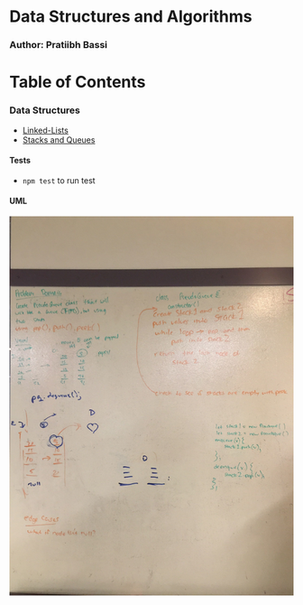 # Data Structures and Algorithms

### Author: Pratiibh Bassi

# Table of Contents

### Data Structures
* [Linked-Lists]()
* [Stacks and Queues]() 
  
#### Tests
* `npm test` to run test

#### UML
![queueWithStacks UML](./Data-Structures/queueWithStacks/assets/queueWithStacksUML.jpg)
